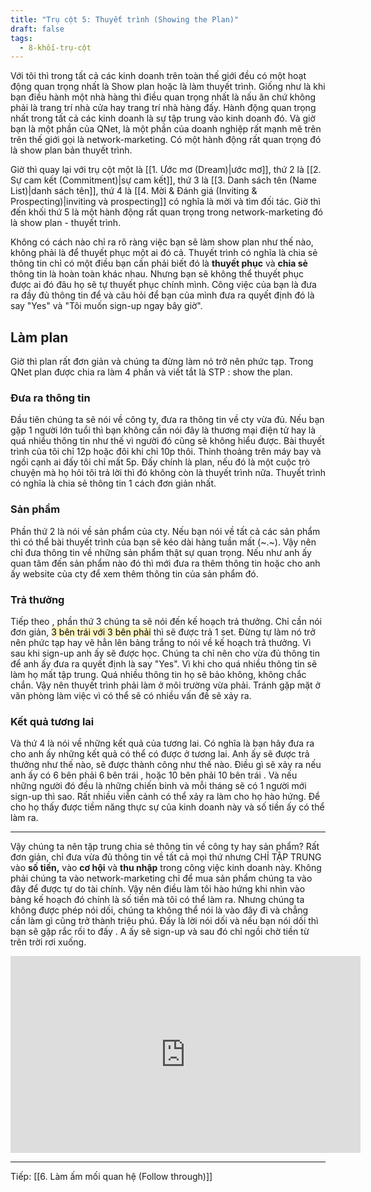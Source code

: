 ```yaml
---
title: "Trụ cột 5: Thuyết trình (Showing the Plan)"
draft: false
tags:
  - 8-khối-trụ-cột
---
```


Với tôi thì trong tất cả các kinh doanh trên toàn thế giới đều có một hoạt động quan trọng nhất là Show plan hoặc là làm thuyết trình. Giống như là khi bạn điều hành một nhà hàng thì điều quan trọng nhất là nấu ăn chứ không phải là trang trí nhà cửa hay trang trí nhà hàng đấy. Hành động quan trọng nhất trong tất cả các kinh doanh là sự tập trung vào kinh doanh đó. Và giờ bạn là một phần của QNet, là một phần của doanh nghiệp rất mạnh mẽ trên trên thế giới gọi là network-marketing. Có một hành động rất quan trọng đó là show plan bản thuyết trình.

Giờ thì quay lại với trụ cột một là [[1. Ước mơ (Dream)|ước mơ]], thứ 2 là [[2. Sự cam kết (Commitment)|sự cam kết]], thứ 3 là [[3. Danh sách tên (Name List)|danh sách tên]], thứ 4 là [[4. Mời & Đánh giá (Inviting & Prospecting)|inviting và prospecting]] có nghĩa là mời và tìm đối tác. Giờ thì đến khối thứ 5 là một hành động rất quan trọng trong network-marketing đó là show plan - thuyết trình.

Không có cách nào chỉ ra rõ ràng việc bạn sẽ làm show plan như thế nào, không phải là để thuyết phục một ai đó cả. Thuyết trình có nghĩa là chia sẻ thông tin chỉ có một điều bạn cần phải biết đó là **thuyết phục** và **chia sẻ** thông tin là hoàn toàn khác nhau. Nhưng bạn sẽ không thể thuyết phục được ai đó đâu họ sẽ tự thuyết phục chính mình. Công việc của bạn là đưa ra đầy đủ thông tin để và câu hỏi để bạn của mình đưa ra quyết định đó là say "Yes" và "Tôi muốn sign-up ngay bây giờ".

## Làm plan

Giờ thì plan rất đơn giản và chúng ta đừng làm nó trở nên phức tạp. Trong QNet plan được chia ra làm 4 phần và viết tắt là STP : show the plan.

### Đưa ra thông tin

Đầu tiên chúng ta sẽ nói về công ty, đưa ra thông tin về cty vừa đủ. Nếu bạn gặp 1 người lớn tuổi thì bạn không cần nói đây là thương mại điện tử hay là quá nhiều thông tin như thế vì người đó cũng sẽ không hiểu được. Bài thuyết trình của tôi chỉ 12p hoặc đôi khi chỉ 10p thôi. Thỉnh thoảng trên máy bay và ngồi cạnh ai đấy tôi chỉ mất 5p. Đấy chính là plan, nếu đó là một cuộc trò chuyện mà họ hỏi tôi trả lời thì đó không còn là thuyết trình nữa. Thuyết trình có nghĩa là chia sẻ thông tin 1 cách đơn giản nhất.

### Sản phẩm

Phần thứ 2 là nói về sản phẩm của cty. Nếu bạn nói về tất cả các sản phẩm thì có thể bài thuyết trình của bạn sẽ kéo dài hàng tuần mất (~.~). Vậy nên chỉ đưa thông tin về những sản phẩm thật sự quan trọng. Nếu như anh ấy quan tâm đến sản phẩm nào đó thì mới đưa ra thêm thông tin hoặc cho anh ấy website của cty để xem thêm thông tin của sản phẩm đó.

### Trả thưởng

Tiếp theo , phần thứ 3 chúng ta sẽ nói đến kế hoạch trả thưởng. Chỉ cần nói đơn giản, <mark style="background: #FFF3A3A6;">3 bên trái với 3 bên phải</mark> thì sẽ được trả 1 set. Đừng tự làm nó trở nên phức tạp hay vẽ hẳn lên bảng trắng to nói về kế hoạch trả thưởng. Vì sau khi sign-up anh ấy sẽ được học. Chúng ta chỉ nên cho vừa đủ thông tin để anh ấy đưa ra quyết định là say "Yes". Vì khi cho quá nhiều thông tin sẽ làm họ mất tập trung. Quá nhiều thông tin họ sẽ bảo không, không chắc chắn. Vậy nên thuyết trình phải làm ở môi trường vừa phải. Tránh gặp mặt ở văn phòng làm việc vì có thể sẽ có nhiều vấn đề sẽ xảy ra.

### Kết quả tương lai

Và thứ 4 là nói về những kết quả của tương lai. Có nghĩa là bạn hãy đưa ra cho anh ấy những kết quả có thể có được ở tương lai. Anh ấy sẽ được trả thưởng như thế nào, sẽ được thành công như thế nào. Điều gì sẽ xảy ra nếu anh ấy có 6 bên phải 6 bên trái , hoặc 10 bên phải 10 bên trái . Và nếu những người đó đều là những chiến binh và mỗi tháng sẽ có 1 người mới sign-up thì sao. Rất nhiều viễn cảnh có thể xảy ra làm cho họ hào hứng. Để cho họ thấy được tiềm năng thực sự của kinh doanh này và số tiền ấy có thể làm ra.

---

Vậy chúng ta nên tập trung chia sẻ thông tin về công ty hay sản phẩm? Rất đơn giản, chỉ đưa vừa đủ thông tin về tất cả mọi thứ nhưng CHỈ TẬP TRUNG vào **số tiền,** vào **cơ hội** và **thu nhập** trong công việc kinh doanh này. Không phải chúng ta vào network-marketing chỉ để mua sản phẩm chúng ta vào đây để được tự do tài chính. Vậy nên điều làm tôi hào hứng khi nhìn vào bảng kế hoạch đó chính là số tiền mà tôi có thể làm ra. Nhưng chúng ta không được phép nói dối, chúng ta không thể nói là vào đây đi và chẳng cần làm gì cũng trở thành triệu phú. Đấy là lời nói dối và nếu bạn nói dối thì bạn sẽ gặp rắc rối to đấy . A ấy sẽ sign-up và sau đó chỉ ngồi chờ tiền từ trên trời rơi xuống.

<iframe width="560" height="315" src="https://www.youtube.com/embed/e6b-Q1NXf80" title="YouTube video player" frameborder="0" allow="accelerometer; autoplay; clipboard-write; encrypted-media; gyroscope; picture-in-picture; web-share" allowfullscreen></iframe>

---

Tiếp: [[6. Làm ấm mối quan hệ (Follow through)]]
